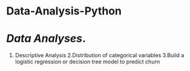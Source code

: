 # Data-Analysis-Python
# *Data Analyses*.  
 1. Descriptive Analysis
 2.Distribution of categorical variables
 3.Build a logistic regression or decision tree model to predict churn
